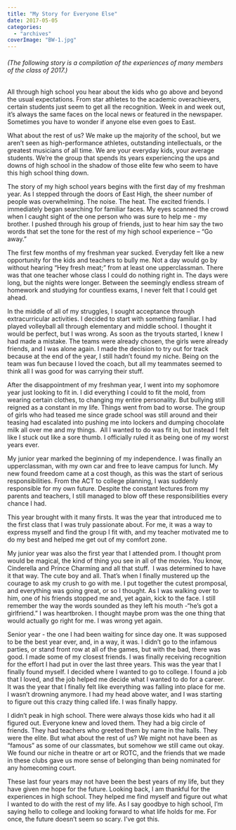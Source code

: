```yaml
---
title: "My Story for Everyone Else"
date: 2017-05-05
categories: 
  - "archives"
coverImage: "BW-1.jpg"
---
```


###### (The following story is a compilation of the experiences of many members of the class of 2017.)

All through high school you hear about the kids who go above and beyond the usual expectations. From star athletes to the academic overachievers, certain students just seem to get all the recognition. Week in and week out, it’s always the same faces on the local news or featured in the newspaper. Sometimes you have to wonder if anyone else even goes to East.

What about the rest of us? We make up the majority of the school, but we aren’t seen as high-performance athletes, outstanding intellectuals, or the greatest musicians of all time. We are your everyday kids, your average students. We’re the group that spends its years experiencing the ups and downs of high school in the shadow of those elite few who seem to have this high school thing down.

The story of my high school years begins with the first day of my freshman year. As I stepped through the doors of East High, the sheer number of people was overwhelming. The noise. The heat. The excited friends. I immediately began searching for familiar faces. My eyes scanned the crowd when I caught sight of the one person who was sure to help me - my brother. I pushed through his group of friends, just to hear him say the two words that set the tone for the rest of my high school experience – “Go away.”

The first few months of my freshman year sucked. Everyday felt like a new opportunity for the kids and teachers to bully me. Not a day would go by without hearing “Hey fresh meat;” from at least one upperclassman. There was that one teacher whose class I could do nothing right in. The days were long, but the nights were longer. Between the seemingly endless stream of homework and studying for countless exams, I never felt that I could get ahead.

In the middle of all of my struggles, I sought acceptance through extracurricular activities. I decided to start with something familiar. I had played volleyball all through elementary and middle school. I thought it would be perfect, but I was wrong. As soon as the tryouts started, I knew I had made a mistake. The teams were already chosen, the girls were already friends, and I was alone again. I made the decision to try out for track because at the end of the year, I still hadn’t found my niche. Being on the team was fun because I loved the coach, but all my teammates seemed to think all I was good for was carrying their stuff.

After the disappointment of my freshman year, I went into my sophomore year just looking to fit in. I did everything I could to fit the mold, from wearing certain clothes, to changing my entire personality. But bullying still reigned as a constant in my life. Things went from bad to worse. The group of girls who had teased me since grade school was still around and their teasing had escalated into pushing me into lockers and dumping chocolate milk all over me and my things.  All I wanted to do was fit in, but instead I felt like I stuck out like a sore thumb. I officially ruled it as being one of my worst years ever.

My junior year marked the beginning of my independence. I was finally an upperclassman, with my own car and free to leave campus for lunch. My new found freedom came at a cost though, as this was the start of serious responsibilities. From the ACT to college planning, I was suddenly responsible for my own future. Despite the constant lectures from my parents and teachers, I still managed to blow off these responsibilities every chance I had.

This year brought with it many firsts. It was the year that introduced me to the first class that I was truly passionate about. For me, it was a way to express myself and find the group I fit with, and my teacher motivated me to do my best and helped me get out of my comfort zone.

My junior year was also the first year that I attended prom. I thought prom would be magical, the kind of thing you see in all of the movies. You know, Cinderella and Prince Charming and all that stuff.  I was determined to have it that way. The cute boy and all. That’s when I finally mustered up the courage to ask my crush to go with me. I put together the cutest promposal, and everything was going great, or so I thought. As I was walking over to him, one of his friends stopped me and, yet again, kick to the face. I still remember the way the words sounded as they left his mouth -“he’s got a girlfriend.” I was heartbroken. I thought maybe prom was the one thing that would actually go right for me. I was wrong yet again.

Senior year - the one I had been waiting for since day one. It was supposed to be the best year ever, and, in a way, it was. I didn’t go to the infamous parties, or stand front row at all of the games, but with the bad, there was good. I made some of my closest friends. I was finally receiving recognition for the effort I had put in over the last three years. This was the year that I finally found myself. I decided where I wanted to go to college. I found a job that I loved, and the job helped me decide what I wanted to do for a career. It was the year that I finally felt like everything was falling into place for me. I wasn’t drowning anymore. I had my head above water, and I was starting to figure out this crazy thing called life. I was finally happy.

I didn’t peak in high school. There were always those kids who had it all figured out. Everyone knew and loved them. They had a big circle of friends. They had teachers who greeted them by name in the halls. They were the elite. But what about the rest of us? We might not have been as “famous” as some of our classmates, but somehow we still came out okay. We found our niche in theatre or art or ROTC, and the friends that we made in these clubs gave us more sense of belonging than being nominated for any homecoming court.

These last four years may not have been the best years of my life, but they have given me hope for the future. Looking back, I am thankful for the experiences in high school. They helped me find myself and figure out what I wanted to do with the rest of my life. As I say goodbye to high school, I’m saying hello to college and looking forward to what life holds for me. For once, the future doesn’t seem so scary. I’ve got this.
